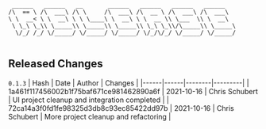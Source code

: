 ```
 ______   ______   __       ______   ______   ______   ______    
/\  == \ /\  ___\ /\ \     /\  ___\ /\  __ \ /\  ___\ /\  ___\   
\ \  __< \ \  __\ \ \ \____\ \  __\ \ \  __ \\ \___  \\ \  __\   
 \ \_\ \_\\ \_____\\ \_____\\ \_____\\ \_\ \_\\/\_____\\ \_____\ 
  \/_/ /_/ \/_____/ \/_____/ \/_____/ \/_/\/_/ \/_____/ \/_____/ 
                                                                 
```


## Released Changes

`0.1.3`
| Hash | Date | Author | Changes |
|------|------|--------|---------|
| 1a461f117456002b1f75baf671ce981462890a6f | 2021-10-16 | Chris Schubert | UI project cleanup and integration completed |
| 72ca14a3f0fd1fe98325d3db8c93ec85422dd97b | 2021-10-16 | Chris Schubert | More project cleanup and refactoring |

